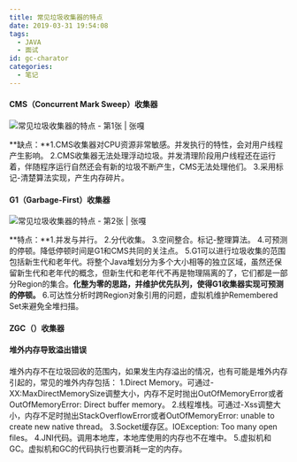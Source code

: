 ```yaml
---
title: 常见垃圾收集器的特点
date: 2019-03-31 19:54:08
tags:
  - JAVA
  - 面试
id: gc-charator
categories:
  - 笔记
---
```


#### CMS（Concurrent Mark Sweep）收集器

![常见垃圾收集器的特点 - 第1张  | 张嘎](https://i2.wp.com/192.144.167.243/blog/wp-content/uploads/11.png?resize=640%2C175)

**缺点：**1.CMS收集器对CPU资源非常敏感。并发执行的特性，会对用户线程产生影响。
2.CMS收集器无法处理浮动垃圾。并发清理阶段用户线程还在运行着，伴随程序运行自然还会有新的垃圾不断产生，CMS无法处理他们。
3.采用标记-清楚算法实现，产生内存碎片。

#### G1（Garbage-First）收集器

![常见垃圾收集器的特点 - 第2张  | 张嘎](https://i0.wp.com/192.144.167.243/blog/wp-content/uploads/12.png?resize=640%2C173)

**特点：**1.并发与并行。
2.分代收集。
3.空间整合。标记-整理算法。
4.可预测的停顿。降低停顿时间是G1和CMS共同的关注点。
5.G1可以进行垃圾收集的范围包括新生代和老年代。将整个Java堆划分为多个大小相等的独立区域，虽然还保留新生代和老年代的概念，但新生代和老年代不再是物理隔离的了，它们都是一部分Region的集合。**化整为零的思路，并维护优先队列，使得G1收集器实现可预测的停顿。**
6.可达性分析时跨Region对象引用的问题，虚拟机维护Remembered Set来避免全堆扫描。

#### ZGC（）收集器

#### 堆外内存导致溢出错误

堆外内存不在垃圾回收的范围内，如果发生内存溢出的情况，也有可能是堆外内存引起的，常见的堆外内存包括：
1.Direct Memory。可通过-XX:MaxDirectMemorySize调整大小，内存不足时抛出OutOfMemoryError或者OutOfMemoryError: Direct buffer memory。
2.线程堆栈。可通过-Xss调整大小，内存不足时抛出StackOverflowError或者OutOfMemoryError: unable to create new native thread。
3.Socket缓存区。IOException: Too many open files。
4.JNI代码。调用本地库，本地库使用的内存也不在堆中。
5.虚拟机和GC。虚拟机和GC的代码执行也要消耗一定的内存。
